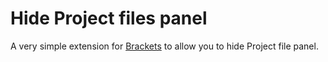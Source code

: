 # Hide Project files panel
A very simple extension for [Brackets](https://github.com/adobe/brackets/) to allow you to hide Project file panel.

